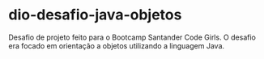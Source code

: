 # dio-desafio-java-objetos
Desafio de projeto feito para o Bootcamp Santander Code Girls. O desafio era focado em orientação a objetos utilizando a linguagem Java.

